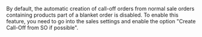 By default, the automatic creation of call-off orders from normal sale orders containing products
part of a blanket order is disabled. To enable this feature, you need to go into the sales settings
and enable the option "Create Call-Off from SO if possible".